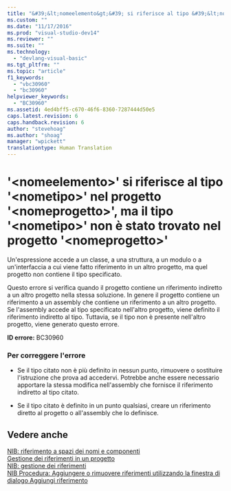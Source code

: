 ```yaml
---
title: "&#39;&lt;nomeelemento&gt;&#39; si riferisce al tipo &#39;&lt;nometipo&gt;&#39; nel progetto &#39;&lt;nomeprogetto&gt;&#39;, ma il tipo &#39;&lt;nometipo&gt;&#39; non &#232; stato trovato nel progetto &#39;&lt;nomeprogetto&gt;&#39; | Microsoft Docs"
ms.custom: ""
ms.date: "11/17/2016"
ms.prod: "visual-studio-dev14"
ms.reviewer: ""
ms.suite: ""
ms.technology: 
  - "devlang-visual-basic"
ms.tgt_pltfrm: ""
ms.topic: "article"
f1_keywords: 
  - "vbc30960"
  - "bc30960"
helpviewer_keywords: 
  - "BC30960"
ms.assetid: 4ed4bff5-c670-46f6-8360-7287444d50e5
caps.latest.revision: 6
caps.handback.revision: 6
author: "stevehoag"
ms.author: "shoag"
manager: "wpickett"
translationtype: Human Translation
---
```

# &#39;&lt;nomeelemento&gt;&#39; si riferisce al tipo &#39;&lt;nometipo&gt;&#39; nel progetto &#39;&lt;nomeprogetto&gt;&#39;, ma il tipo &#39;&lt;nometipo&gt;&#39; non &#232; stato trovato nel progetto &#39;&lt;nomeprogetto&gt;&#39;
Un'espressione accede a un classe, a una struttura, a un modulo o a un'interfaccia a cui viene fatto riferimento in un altro progetto, ma quel progetto non contiene il tipo specificato.  
  
 Questo errore si verifica quando il progetto contiene un riferimento indiretto a un altro progetto nella stessa soluzione. In genere il progetto contiene un riferimento a un assembly che contiene un riferimento a un altro progetto. Se l'assembly accede al tipo specificato nell'altro progetto, viene definito il riferimento indiretto al tipo. Tuttavia, se il tipo non è presente nell'altro progetto, viene generato questo errore.  
  
 **ID errore:** BC30960  
  
### Per correggere l'errore  
  
-   Se il tipo citato non è più definito in nessun punto, rimuovere o sostituire l'istruzione che prova ad accedervi. Potrebbe anche essere necessario apportare la stessa modifica nell'assembly che fornisce il riferimento indiretto al tipo citato.  
  
-   Se il tipo citato è definito in un punto qualsiasi, creare un riferimento diretto al progetto o all'assembly che lo definisce.  
  
## Vedere anche  
 [NIB: riferimento a spazi dei nomi e componenti](http://msdn.microsoft.com/it-it/568fa759-796b-44cd-bf5e-1cf8de6e38fd)   
 [Gestione dei riferimenti in un progetto](/visual-studio/ide/managing-references-in-a-project)   
 [NIB: gestione dei riferimenti](http://msdn.microsoft.com/it-it/910912ce-0dc9-4569-9274-32c44a20cb2c)   
 [NIB Procedura: Aggiungere o rimuovere riferimenti utilizzando la finestra di dialogo Aggiungi riferimento](http://msdn.microsoft.com/it-it/3bd75d61-f00c-47c0-86a2-dd1f20e231c9)